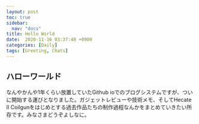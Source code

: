 ```yaml
---
layout: post
toc: true
sidebar:
  nav: "docs"
title: Hello World
date:  2020-11-16 03:37:48 +0900
categories: [Daily]
tags: [Greeting, Chats]
---
```








## ハローワールド

なんやかんや1年くらい放置していたGithub ioでのブログシステムですが、ついに開始する運びとなりました。ガジェットレビューや技術メモ、そしてHecate II Coilgunをはじめとする過去作品たちの制作過程なんかをまとめていきたい所存です。みなさまどうぞよしなに。